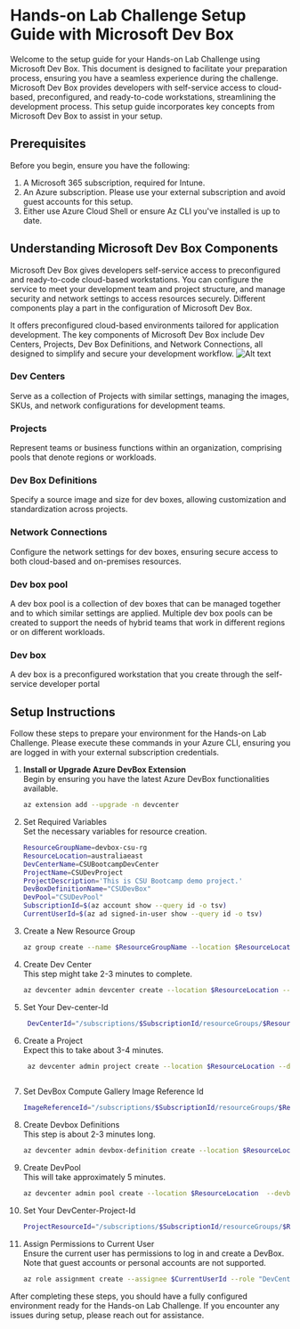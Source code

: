 # Hands-on Lab Challenge Setup Guide with Microsoft Dev Box

Welcome to the  setup guide for your Hands-on Lab Challenge using Microsoft Dev Box. This document is designed to facilitate your preparation process, ensuring you have a seamless experience during the challenge. Microsoft Dev Box provides developers with self-service access to cloud-based, preconfigured, and ready-to-code workstations, streamlining the development process. This setup guide incorporates key concepts from Microsoft Dev Box to assist in your setup.

## Prerequisites
Before you begin, ensure you have the following:
1. A Microsoft 365 subscription, required for Intune.
1. An Azure subscription. Please use your external subscription and avoid guest accounts for this setup.
1. Either use Azure Cloud Shell or ensure Az CLI you've installed is up to date. 

## Understanding Microsoft Dev Box Components
Microsoft Dev Box gives developers self-service access to preconfigured and ready-to-code cloud-based workstations. You can configure the service to meet your development team and project structure, and manage security and network settings to access resources securely. Different components play a part in the configuration of Microsoft Dev Box.

It offers preconfigured cloud-based environments tailored for application development. The key components of Microsoft Dev Box include Dev Centers, Projects, Dev Box Definitions, and Network Connections, all designed to simplify and secure your development workflow.
![Alt text](https://learn.microsoft.com/en-us/azure/dev-box/media/concept-key-concepts/dev-box-architecture.png#lightbox "Devbox Architecture")


### Dev Centers
Serve as a collection of Projects with similar settings, managing the images, SKUs, and network configurations for development teams.
### Projects
Represent teams or business functions within an organization, comprising pools that denote regions or workloads.
### Dev Box Definitions
Specify a source image and size for dev boxes, allowing customization and standardization across projects.
### Network Connections
Configure the network settings for dev boxes, ensuring secure access to both cloud-based and on-premises resources.
### Dev box pool
A dev box pool is a collection of dev boxes that can be managed together and to which similar settings are applied. Multiple dev box pools can be created to support the needs of hybrid teams that work in different regions or on different workloads.
### Dev box
A dev box is a preconfigured workstation that you create through the self-service developer portal

## Setup Instructions

Follow these steps to prepare your environment for the Hands-on Lab Challenge. Please execute these commands in your Azure CLI, ensuring you are logged in with your external subscription credentials.

1. **Install or Upgrade Azure DevBox Extension**  
   Begin by ensuring you have the latest Azure DevBox functionalities available.
   ```bash
   az extension add --upgrade -n devcenter
1. Set Required Variables  
Set the necessary variables for resource creation.
    ```bash
    ResourceGroupName=devbox-csu-rg
    ResourceLocation=australiaeast
    DevCenterName=CSUBootcampDevCenter
    ProjectName=CSUDevProject
    ProjectDescription='This is CSU Bootcamp demo project.'
    DevBoxDefinitionName="CSUDevBox"
    DevPool="CSUDevPool"
    SubscriptionId=$(az account show --query id -o tsv)
    CurrentUserId=$(az ad signed-in-user show --query id -o tsv)
    
1. Create a New Resource Group
    ```bash
    az group create --name $ResourceGroupName --location $ResourceLocation

1. Create Dev Center  
This step might take 2-3 minutes to complete.
    ```bash
    az devcenter admin devcenter create --location $ResourceLocation --name $DevCenterName --resource-group $ResourceGroupName
    
1. Set Your Dev-center-Id
   ```bash
    DevCenterId="/subscriptions/$SubscriptionId/resourceGroups/$ResourceGroupName/providers/Microsoft.DevCenter/devcenters/$DevCenterName"

1. Create a Project  
Expect this to take about 3-4 minutes.
   ```bash
    az devcenter admin project create --location $ResourceLocation --description "$ProjectDescription" --dev-center-id "$DevCenterId" --name $ProjectName --resource-group $ResourceGroupName --max-dev-boxes-per-user "3"
    

1. Set DevBox Compute Gallery Image Reference Id
   ```bash
   ImageReferenceId="/subscriptions/$SubscriptionId/resourceGroups/$ResourceGroupName/providers/Microsoft.DevCenter/devcenters/$DevCenterName/galleries/Default/images/microsoftvisualstudio_visualstudioplustools_vs-2022-ent-general-win11-m365-gen2"

   
1. Create Devbox Definitions  
This step is about 2-3 minutes long.
   ```bash
   az devcenter admin devbox-definition create --location $ResourceLocation  --image-reference id="$ImageReferenceId" --name $DevBoxDefinitionName  --dev-center-name "$DevCenterName"  --resource-group $ResourceGroupName  --os-storage-type "ssd_256gb" --sku name="general_i_8c32gb256ssd_v2" --hibernate-support enabled

   
1. Create DevPool  
This will take approximately 5 minutes.
   ```bash
   az devcenter admin pool create --location $ResourceLocation  --devbox-definition-name $DevBoxDefinitionName --virtual-network-type managed --pool-name $DevPool --project-name $ProjectName --resource-group $ResourceGroupName --local-administrator "Enabled" --managed-virtual-network-regions $ResourceLocation

   
1. Set Your DevCenter-Project-Id
   ```bash
   ProjectResourceId="/subscriptions/$SubscriptionId/resourceGroups/$ResourceGroupName/providers/Microsoft.DevCenter/projects/$ProjectName"

1. Assign Permissions to Current User  
Ensure the current user has permissions to log in and create a DevBox. Note that guest accounts or personal accounts are not supported.
   ```bash
   az role assignment create --assignee $CurrentUserId --role "DevCenter Dev Box User" --scope $ProjectResourceId

   
After completing these steps, you should have a fully configured environment ready for the Hands-on Lab Challenge. If you encounter any issues during setup, please reach out for assistance.




